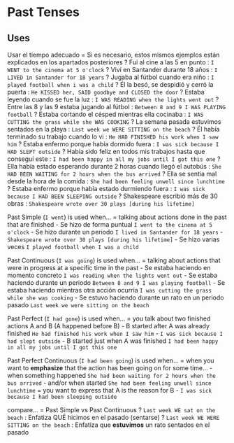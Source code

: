 # Past Tenses


## Uses

Usar el tiempo adecuado
    = Si es necesario, estos mismos ejemplos están explicados en los apartados posteriores
    ? Fui al cine a las 5 en punto : `I WENT to the cinema at 5 o'clock`
    ? Viví en Santander durante 18 años : `I LIVED in Santander for 18 years`
    ? Jugaba al fútbol cuando era niño : `I played football when i was a child`
    ? Él la besó, se despidió y cerró la puerta : `He KISSED her, SAID goodbye and CLOSED the door`
    ? Estaba leyendo cuando se fue la luz : `I WAS READING when the lights went out`
    ? Entre las 8 y las 9 estaba jugando al fútbol : `Between 8 and 9 I WAS PLAYING football`
    ? Estaba cortando el césped mientras ella cocinaba : `I WAS CUTTING the grass while she WAS COOKING`
    ? La semana pasada estuvimos sentados en la playa : `Last week we WERE SITTING on the beach`
    ? Él había terminado su trabajo cuando lo vi : `He HAD FINISHED his work when I saw him`
    ? Estaba enfermo porque había dormido fuera : `I was sick because I HAD SLEPT outside`
    ? Había sido feliz en todos mis trabajos hasta que conseguí este : `I had been happy in all my jobs until I got this one`
    ? Ella había estado esperando durante 2 horas cuando llegó el autobús : `She HAD BEEN WAITING for 2 hours when the bus arrived`
    ? Ella se sentía mal desde la hora de la comida : `She had been feeling unwell since lunchtime`
    ? Estaba enfermo porque había estado durmiendo fuera : `I was sick because I HAD BEEN SLEEPING outside`
    ? Shakespeare escribió más de 30 obras : `Shakespeare wrote over 30 plays [during his lifetime]`


Past Simple (`I went`) is used when...
    = talking about actions done in the past that are finished
        - Se hizo de forma puntual `I went to the cinema at 5 o'clock`
        - Se hizo durante un periodo `I lived in Santander for 18 years` - `Shakespeare wrote over 30 plays [during his lifetime]`
        - Se hizo varias veces `I played football when I was a child`

Past Continuous (`I was going`) is used when...
    = talking about actions that were in progress at a specific time in the past
        - Se estaba haciendo en momento concreto `I was reading when the lights went out`
        - Se estaba haciendo durante un periodo `Between 8 and 9 I was playing football`
        - Se estaba haciendo mientras otra acción ocurría `I was cutting the grass while she was cooking`
        - Se estuvo haciendo durante un rato en un periodo pasado `Last week we were sitting on the beach`

Past Perfect (`I had gone`) is used when...
    = you talk about two finished actions A and B (A happened before B)
        - B started after A was already finished `He had finished his work when I saw him` - `I was sick because I had slept outside`
        - B started just when A was finished `I had been happy in all my jobs until I got this one`

Past Perfect Continuous (`I had been going`) is used when...
    = when you want to **emphasize** that the action has been going on for some time...
        - when something happened `She had been waiting for 2 hours when the bus arrived`
        - and/or when started `She had been feeling unwell since lunchtime`
    = you want to express that A is the reason for B
        - `I was sick because I had been sleeping outside`

compare...
    = Past Simple vs Past Continuous
    ? `Last week WE sat on the beach` : Enfatiza QUÉ hicimos en el pasado (sentarse)
    ? `Last week WE WERE SITTING on the beach` : Enfatiza que **estuvimos** un rato sentados en el pasado
